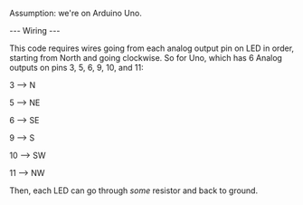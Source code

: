 Assumption: we're on Arduino Uno.

--- Wiring ---

This code requires wires going from each analog output pin on LED in order, 
starting from North and going clockwise.
So for Uno, which has 6 Analog outputs on pins 3, 5, 6, 9, 10, and 11:

3 --> N

5 --> NE

6 --> SE

9 --> S

10 --> SW

11 --> NW

Then, each LED can go through *some* resistor and back to ground.
